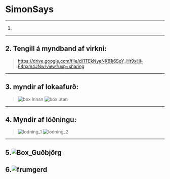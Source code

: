 # SimonSays
---
1.
---
## 2. Tengill á myndband af virkni:
> https://drive.google.com/file/d/1TEkNyeNK81j6SoY_Hr9xHl-F4hxm4JNw/view?usp=sharing
---
## 3. myndir af lokaafurð:
> ![box innan](https://user-images.githubusercontent.com/111804480/192513675-8b4aa8b6-d5f7-488a-a63a-de8150a93511.png)
![box utan](https://user-images.githubusercontent.com/111804480/192513690-d5f583fc-4e9f-4f09-bdd3-c545428f40b2.png)
---
## 4. Myndir af lóðningu:
> ![lodning_1](https://user-images.githubusercontent.com/111804480/192513685-cf2fe193-1f42-45ff-a178-4bf88f90148e.png)
![lodning_2](https://user-images.githubusercontent.com/111804480/192513689-40212464-bb6c-47e4-8f2f-a07723a44a2a.png)
---
5.![Box_Guðbjörg](https://user-images.githubusercontent.com/111804480/192514371-d909d7f1-5bb4-47ba-9f61-549262910c6c.svg)
---
6.![frumgerd](https://user-images.githubusercontent.com/111804480/192513682-0e316f02-6103-46a8-b2d6-7c3d7613c569.png)
---
